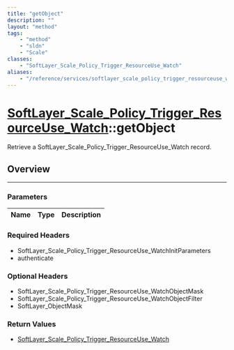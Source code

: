 ```yaml
---
title: "getObject"
description: ""
layout: "method"
tags:
    - "method"
    - "sldn"
    - "Scale"
classes:
    - "SoftLayer_Scale_Policy_Trigger_ResourceUse_Watch"
aliases:
    - "/reference/services/softlayer_scale_policy_trigger_resourceuse_watch/getObject"
---
```

# [SoftLayer_Scale_Policy_Trigger_ResourceUse_Watch](/reference/services/SoftLayer_Scale_Policy_Trigger_ResourceUse_Watch)::getObject

Retrieve a SoftLayer_Scale_Policy_Trigger_ResourceUse_Watch record.


## Overview 


-----

### Parameters 
|Name | Type | Description |
| --- | --- | --- |


### Required Headers
* SoftLayer_Scale_Policy_Trigger_ResourceUse_WatchInitParameters
* authenticate


### Optional Headers
* SoftLayer_Scale_Policy_Trigger_ResourceUse_WatchObjectMask
* SoftLayer_Scale_Policy_Trigger_ResourceUse_WatchObjectFilter
* SoftLayer_ObjectMask

### Return Values
* <a href='/reference/datatypes/SoftLayer_Scale_Policy_Trigger_ResourceUse_Watch'>SoftLayer_Scale_Policy_Trigger_ResourceUse_Watch </a>




